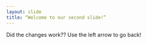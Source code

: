 ```yaml
---
layout: slide
title: “Welcome to our second slide!”
---
```

Did the changes work??
Use the left arrow to go back!
